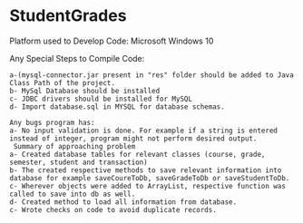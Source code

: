 # StudentGrades
Platform used to Develop Code: Microsoft Windows 10

Any Special Steps to Compile Code: 

	a-(mysql-connector.jar present in "res" folder should be added to Java Class Path of the project.
	b- MySql Database should be installed
	c- JDBC drivers should be installed for MySQL
	d- Import database.sql in MYSQL for database schemas.
	
  	Any bugs program has:
	a- No input validation is done. For example if a string is entered instead of integer, program might not perform desired output.
 	 Summary of approaching problem
	a- Created database tables for relevant classes (course, grade, semester, student and transaction)
	b- The created respective methods to save relevant information into database for example saveCoureToDb, saveGradeToDb or saveStudentToDb.
	c- Wherever objects were added to ArrayList, respective function was called to save into db as well.
	d- Created method to load all information from database.
	c- Wrote checks on code to avoid duplicate records.
